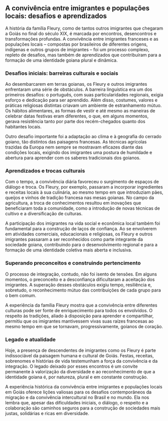## A convivência entre imigrantes e populações locais: desafios e aprendizados

A história da família Fleury, como de tantos outros imigrantes que chegaram a Goiás no final do século XIX, é marcada por encontros, desencontros e transformações profundas. A convivência entre imigrantes franceses e as populações locais – compostas por brasileiros de diferentes origens, indígenas e outros grupos de imigrantes – foi um processo complexo, repleto de desafios, mas também de aprendizados que contribuíram para a formação de uma identidade goiana plural e dinâmica.

### Desafios iniciais: barreiras culturais e sociais

Ao desembarcarem em terras goianas, os Fleury e outros imigrantes enfrentaram uma série de obstáculos. A barreira linguística era um dos primeiros desafios: o português, com suas particularidades regionais, exigia esforço e dedicação para ser aprendido. Além disso, costumes, valores e práticas religiosas distintas criavam um ambiente de estranhamento mútuo. Os hábitos alimentares, as formas de vestir e até mesmo as maneiras de celebrar datas festivas eram diferentes, o que, em alguns momentos, gerava resistência tanto por parte dos recém-chegados quanto dos habitantes locais.

Outro desafio importante foi a adaptação ao clima e à geografia do cerrado goiano, tão distintos das paisagens francesas. As técnicas agrícolas trazidas da Europa nem sempre se mostravam eficazes diante das condições locais, exigindo dos imigrantes uma postura de humildade e abertura para aprender com os saberes tradicionais dos goianos.

### Aprendizados e trocas culturais

Com o tempo, a convivência diária favoreceu o surgimento de espaços de diálogo e troca. Os Fleury, por exemplo, passaram a incorporar ingredientes e receitas locais à sua culinária, ao mesmo tempo em que introduziam pães, queijos e vinhos de tradição francesa nas mesas goianas. No campo da agricultura, a troca de conhecimentos resultou em inovações que beneficiaram toda a comunidade, como a introdução de novas técnicas de cultivo e a diversificação de culturas.

A participação dos imigrantes na vida social e econômica local também foi fundamental para a construção de laços de confiança. Ao se envolverem em atividades comerciais, educacionais e religiosas, os Fleury e outros imigrantes passaram a ser reconhecidos como parte integrante da sociedade goiana, contribuindo para o desenvolvimento regional e para a formação de uma identidade coletiva mais aberta e inclusiva.

### Superando preconceitos e construindo pertencimento

O processo de integração, contudo, não foi isento de tensões. Em alguns momentos, o preconceito e a desconfiança dificultaram a aceitação dos imigrantes. A superação desses obstáculos exigiu tempo, resiliência e, sobretudo, o reconhecimento mútuo das contribuições de cada grupo para o bem comum.

A experiência da família Fleury mostra que a convivência entre diferentes culturas pode ser fonte de enriquecimento para todos os envolvidos. O respeito às tradições, aliado à disposição para aprender e compartilhar, permitiu que os imigrantes mantivessem vivas suas raízes francesas ao mesmo tempo em que se tornavam, progressivamente, goianos de coração.

### Legado e atualidade

Hoje, a presença de descendentes de imigrantes como os Fleury é parte indissociável da paisagem humana e cultural de Goiás. Festas, receitas, sobrenomes e histórias de vida testemunham a força da convivência e da integração. O legado deixado por esses encontros é um convite permanente à valorização da diversidade e ao reconhecimento de que a identidade goiana é, por natureza, plural e em constante construção.

A experiência histórica da convivência entre imigrantes e populações locais em Goiás oferece lições valiosas para os desafios contemporâneos da migração e da convivência intercultural no Brasil e no mundo. Ela nos lembra que, apesar das dificuldades iniciais, o diálogo, o respeito e a colaboração são caminhos seguros para a construção de sociedades mais justas, solidárias e ricas em diversidade.